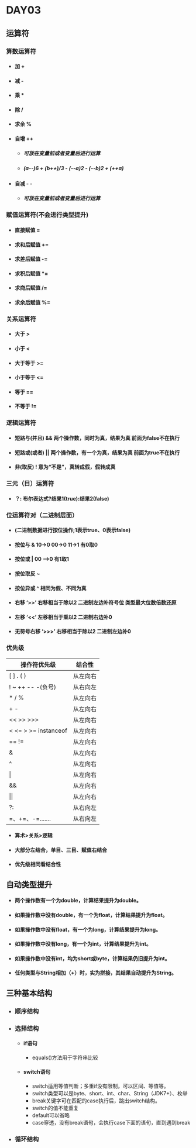 # DAY03

## 运算符

### 算数运算符

- #### 加	+

- #### 减	-

- #### 乘	*

- #### 除	/

- #### 求余	%

- #### 自增	++

  - ##### 可放在变量前或者变量后进行运算
  - ##### (a--)6  +  (b++)/3  -  (--a)2  -  (--b)2  +  (++a)

- #### 自减	- -

  - ##### 可放在变量前或者变量后进行运算

### 赋值运算符(不会进行类型提升)

- #### 直接赋值	=

- #### 求和后赋值	+=

- #### 求差后赋值	-=

- #### 求积后赋值	*=

- #### 求商后赋值	/=

- #### 求余后赋值	%=

### 关系运算符

- #### 大于	>

- #### 小于	<

- #### 大于等于	>=

- #### 小于等于	<=

- #### 等于	==

- #### 不等于	!=

### 逻辑运算符

- #### 短路与(并且)	  &&	 两个操作数，同时为真，结果为真  前面为false不在执行

- #### 短路或(或者)	||	  两个操作数，有一个为真，结果为真  前面为true不在执行

- #### 非(取反)	!	意为“不是”，真转成假，假转成真  

### 三元（目）运算符

- #### 			？:	布尔表达式?结果1(true):结果2(false)


### 位运算符对（二进制层面）

- #### (二进制数据进行按位操作;1表示true、0表示false)

- #### 按位与	&	10->0   00->0  11->1 有0取0

- #### 按位或	|	00 –>0 有1取1

- #### 按位取反	~

- #### 按位异或	^	相同为假、不同为真

- #### 右移	‘>>’	右移相当于除以2	二进制左边补符号位	类型最大位数倍数还原

- #### 左移	‘<<’	左移相当于乘以2	二进制右边补0

- #### 无符号右移	‘>>>’	右移相当于除以2	二进制左边补0

### 优先级

| **操作符优先级**      | **结合性** |
| --------------------- | ---------- |
| [  ] . ( )            | 从左向右   |
| ! ~   ++ -- -(负号)   | 从右向左   |
| *  / %                | 从左向右   |
| +  -                  | 从左向右   |
| <<  >> >>>            | 从左向右   |
| <  <= > >= instanceof | 从左向右   |
| ==  !=                | 从左向右   |
| &                     | 从左向右   |
| ^                     | 从左向右   |
| \|                    | 从左向右   |
| &&                    | 从左向右   |
| \|\|                  | 从左向右   |
| ?:                    | 从右向左   |
| =、+=、-=.......      | 从右向左   |

- #### 算术>关系>逻辑

- #### 大部分左结合，单目、三目、赋值右结合

- #### 优先级相同看结合性

## 自动类型提升

- #### 两个操作数有一个为double，计算结果提升为double。

- #### 如果操作数中没有double，有一个为float，计算结果提升为float。

- #### 如果操作数中没有float，有一个为long，计算结果提升为long。

- #### 如果操作数中没有long，有一个为int，计算结果提升为int。

- #### 如果操作数中没有int，均为short或byte，计算结果仍旧提升为int。

- #### 任何类型与String相加（+）时，实为拼接，其结果自动提升为String。

## 三种基本结构

- ### 顺序结构

- ### 选择结构

  - #### if语句

    - equals()方法用于字符串比较 

  - #### switch语句

    - switch适用等值判断；多重if没有限制，可以区间、等值等。
    - switch类型可以是byte、short、int、char、String（JDK7+）、枚举
    - break关键字可在匹配的case执行后，跳出switch结构。
    - switch的值不能重复
    - default可以省略 
    - case穿透，没有break语句，会执行case下面的语句，直到遇到break                                                                                                                                                                                                                                                                                                                                                                                                                                                                                                                                                           

- ### 循环结构

